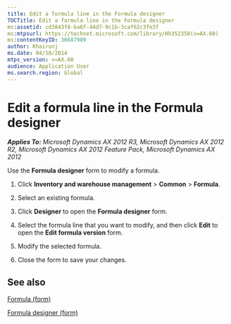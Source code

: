 ```yaml
---
title: Edit a formula line in the Formula designer
TOCTitle: Edit a formula line in the Formula designer
ms:assetid: cd3843f8-ba6f-44d7-9c1b-3caf62c3fe3f
ms:mtpsurl: https://technet.microsoft.com/library/Hh352358(v=AX.60)
ms:contentKeyID: 36687989
author: Khairunj
ms.date: 04/18/2014
mtps_version: v=AX.60
audience: Application User
ms.search.region: Global
---
```


# Edit a formula line in the Formula designer 


_**Applies To:** Microsoft Dynamics AX 2012 R3, Microsoft Dynamics AX 2012 R2, Microsoft Dynamics AX 2012 Feature Pack, Microsoft Dynamics AX 2012_

Use the **Formula designer** form to modify a formula.

1.  Click **Inventory and warehouse management** \> **Common** \> **Formula**.

2.  Select an existing formula.

3.  Click **Designer** to open the **Formula designer** form.

4.  Select the formula line that you want to modify, and then click **Edit** to open the **Edit formula version** form.

5.  Modify the selected formula.

6.  Close the form to save your changes.

## See also

[Formula (form)](https://technet.microsoft.com/library/hh328668\(v=ax.60\))

[Formula designer (form)](https://technet.microsoft.com/library/hh242746\(v=ax.60\))

  


